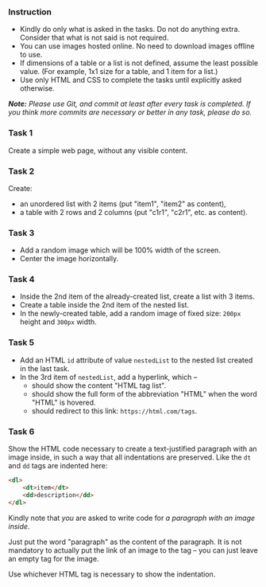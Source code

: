### Instruction

- Kindly do only what is asked in the tasks. Do not do anything extra. Consider that what is not said is not required.
- You can use images hosted online. No need to download images offline to use.
- If dimensions of a table or a list is not defined, assume the least possible value. (For example, 1x1 size for a table, and 1 item for a list.)
- Use only HTML and CSS to complete the tasks until explicitly asked otherwise.

_**Note:** Please use Git, and commit at least after every task is completed. If you think more commits are necessary or better in any task, please do so._

### Task 1

Create a simple web page, without any visible content.

### Task 2

Create:

- an unordered list with 2 items (put "item1", "item2" as content), 
- a table with 2 rows and 2 columns (put "c1r1", "c2r1", etc. as content).

### Task 3

- Add a random image which will be 100% width of the screen.
- Center the image horizontally.

### Task 4

- Inside the 2nd item of the already-created list, create a list with 3 items.
- Create a table inside the 2nd item of the nested list.
- In the newly-created table, add a random image of fixed size: `200px` height and `300px` width.

### Task 5

- Add an HTML `id` attribute of value `nestedList` to the nested list created in the last task.
- In the 3rd item of `nestedList`, add a hyperlink, which –
  - should show the content "HTML tag list".
  - should show the full form of the abbreviation "HTML" when the word "HTML" is hovered.
  - should redirect to this link: `https://html.com/tags`.

### Task 6

Show the HTML code necessary to create a text-justified paragraph with an image inside, in such a way that all indentations are preserved. Like the `dt` and `dd` tags are indented here:
```HTML
<dl>
    <dt>item</dt>
    <dd>description</dd>
</dl>
```

Kindly note that _you_ are asked to write code for _a paragraph with an image inside_.

Just put the word "paragraph" as the content of the paragraph. It is not mandatory to actually put the link of an image to the tag – you can just leave an empty tag for the image.

Use whichever HTML tag is necessary to show the indentation.
